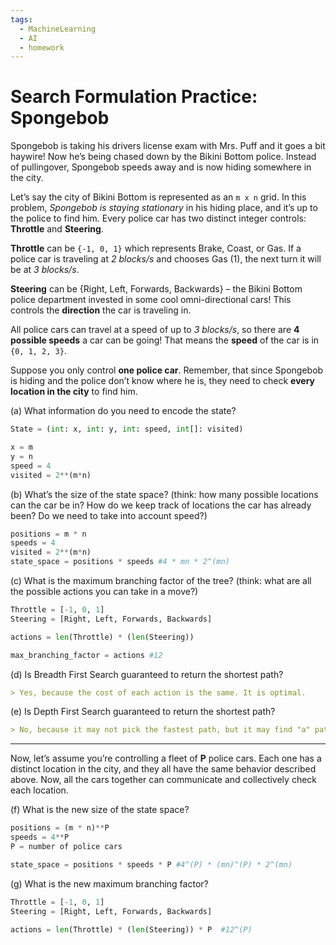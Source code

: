 ```yaml
---
tags:
  - MachineLearning
  - AI
  - homework
---
```



# Search Formulation Practice: Spongebob

Spongebob is taking his drivers license exam with Mrs. Puff and it goes a bit haywire! Now he’s being chased down by the Bikini Bottom police. Instead of pullingover, Spongebob speeds away and is now hiding somewhere in the city.
    
Let’s say the city of Bikini Bottom is represented as an `m x n` grid. In this problem, *Spongebob is staying stationary* in his hiding place, and it’s up to the police to find him. Every police car has two distinct integer controls: **Throttle** and **Steering**.


**Throttle** can be `{-1, 0, 1}` which represents Brake, Coast, or Gas. If a police car is traveling at *2 blocks/s* and chooses Gas (1), the next turn it will be at *3 blocks/s*.

**Steering** can be {Right, Left, Forwards, Backwards} – the Bikini Bottom police department invested in some cool omni-directional cars! This controls the **direction** the car is traveling in.

All police cars can travel at a speed of up to *3 blocks/s*, so there are **4 possible speeds** a car can be going! That means the **speed** of the car is in `{0, 1, 2, 3}`.

Suppose you only control **one police car**. Remember, that since Spongebob is hiding and the police don’t know where he is, they need to check **every location in the city** to find him.

(a) What information do you need to encode the state?

```python
State = (int: x, int: y, int: speed, int[]: visited)

x = m
y = n
speed = 4
visited = 2**(m*n)
```


(b) What’s the size of the state space? (think: how many possible locations can the car be in? How do we keep track of locations the car has already been? Do we need to take into account speed?)

```python
positions = m * n
speeds = 4
visited = 2**(m*n)
state_space = positions * speeds #4 * mn * 2^(mn)
```


(c) What is the maximum branching factor of the tree? (think: what are all the possible actions you can take in a move?)

```python
Throttle = [-1, 0, 1]
Steering = [Right, Left, Forwards, Backwards]

actions = len(Throttle) * (len(Steering))

max_branching_factor = actions #12
```

(d) Is Breadth First Search guaranteed to return the shortest path?

```md
> Yes, because the cost of each action is the same. It is optimal.
```

(e) Is Depth First Search guaranteed to return the shortest path?

```md
> No, because it may not pick the fastest path, but it may find "a" path *faster*. It is not optimal.
```

---

Now, let’s assume you’re controlling a fleet of **P** police cars. Each one has a distinct location in the city, and they all have the same behavior described above. Now, all the cars together can
communicate and collectively check each location.

(f) What is the new size of the state space?

```python
positions = (m * n)**P
speeds = 4**P
P = number of police cars

state_space = positions * speeds * P #4^(P) * (mn)^(P) * 2^(mn)
```

(g) What is the new maximum branching factor?

```python
Throttle = [-1, 0, 1]
Steering = [Right, Left, Forwards, Backwards]

actions = len(Throttle) * (len(Steering)) * P  #12^(P)
```